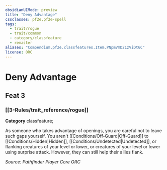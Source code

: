 ```yaml
---
obsidianUIMode: preview
title: "Deny Advantage"
cssclasses: pf2e,pf2e-spell
tags:
  - trait/rogue
  - trait/common
  - category/classfeature
  - remaster
aliases: "Compendium.pf2e.classfeatures.Item.PNpmVmD21zViDtGC"
license: ORC
---
```

# Deny Advantage
## Feat 3
### [[3-Rules/trait_reference/rogue]]

**Category** classfeature; 




As someone who takes advantage of openings, you are careful not to leave such gaps yourself. You aren't [[Conditions/Off-Guard|Off-Guard]] to [[Conditions/Hidden|Hidden]], [[Conditions/Undetected|Undetected]], or flanking creatures of your level or lower, or creatures of your level or lower using surprise attack. However, they can still help their allies flank.

*Source: Pathfinder Player Core*
*ORC*